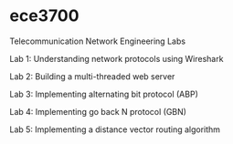 # ece3700
Telecommunication Network Engineering Labs

Lab 1: Understanding network protocols using Wireshark

Lab 2: Building a multi-threaded web server

Lab 3: Implementing alternating bit protocol (ABP)

Lab 4: Implementing go back N protocol (GBN)

Lab 5: Implementing a distance vector routing algorithm
